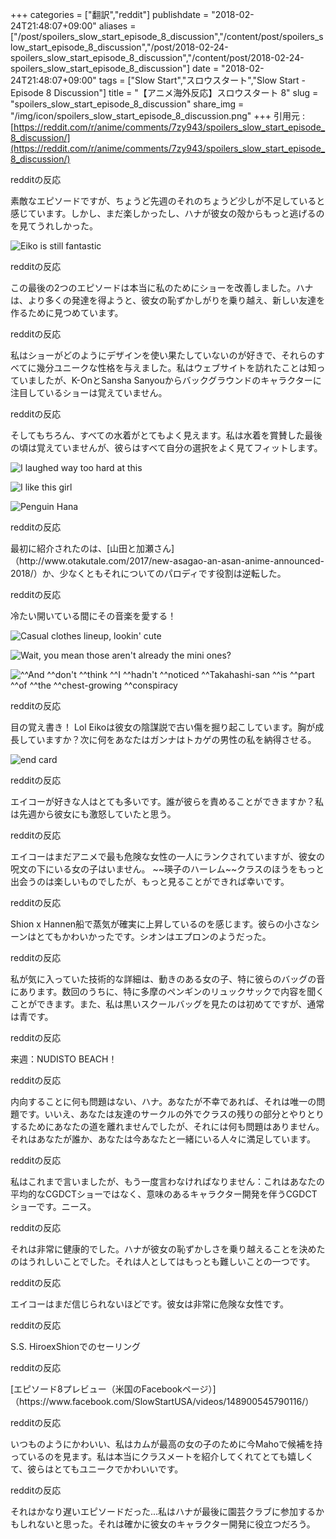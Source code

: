 +++
categories = ["翻訳","reddit"]
publishdate = "2018-02-24T21:48:07+09:00"
aliases = ["/post/spoilers_slow_start_episode_8_discussion","/content/post/spoilers_slow_start_episode_8_discussion","/post/2018-02-24-spoilers_slow_start_episode_8_discussion","/content/post/2018-02-24-spoilers_slow_start_episode_8_discussion"]
date = "2018-02-24T21:48:07+09:00"
tags = ["Slow Start","スロウスタート","Slow Start - Episode 8 Discussion"]
title = "【アニメ海外反応】スロウスタート 8"
slug = "spoilers_slow_start_episode_8_discussion"
share_img = "/img/icon/spoilers_slow_start_episode_8_discussion.png"
+++
引用元 : [https://reddit.com/r/anime/comments/7zy943/spoilers_slow_start_episode_8_discussion/](https://reddit.com/r/anime/comments/7zy943/spoilers_slow_start_episode_8_discussion/)

<p><span class="reddit-comment">redditの反応</span></p>素敵なエピソードですが、ちょうど先週のそれのちょうど少しが不足していると感じています。しかし、まだ楽しかったし、ハナが彼女の殻からもっと逃げるのを見てうれしかった。

![Eiko is still fantastic](https://i.imgur.com/VsnbzLF.png)

<p><span class="reddit-comment">redditの反応</span></p>この最後の2つのエピソードは本当に私のためにショーを改善しました。ハナは、より多くの発達を得ようと、彼女の恥ずかしがりを乗り越え、新しい友達を作るために見つめています。

<p><span class="reddit-comment">redditの反応</span></p>私はショーがどのようにデザインを使い果たしていないのが好きで、それらのすべてに幾分ユニークな性格を与えました。私はウェブサイトを訪れたことは知っていましたが、K-OnとSansha Sanyouからバックグラウンドのキャラクターに注目しているショーは覚えていません。

<p><span class="reddit-comment">redditの反応</span></p>そしてもちろん、すべての水着がとてもよく見えます。私は水着を賞賛した最後の頃は覚えていませんが、彼らはすべて自分の選択をよく見てフィットします。

![I laughed way too hard at this](https://i.imgur.com/0lt5gsg.jpg)

![I like this girl](https://i.imgur.com/b3oa80n.jpg)

![Penguin Hana](https://i.imgur.com/JNx2fFF.jpg)

<p><span class="reddit-comment">redditの反応</span></p>最初に紹介されたのは、[山田と加瀬さん]（http://www.otakutale.com/2017/new-asagao-an-asan-anime-announced-2018/）か、少なくともそれについてのパロディです役割は逆転した。

<p><span class="reddit-comment">redditの反応</span></p>冷たい開いている間にその音楽を愛する！

![Casual clothes lineup, lookin' cute](https://i.imgur.com/CB6lezS.png)

![Wait, you mean those aren't already the mini ones?](https://i.imgur.com/aOnrPKx.jpg)

![^^And ^^don't ^^think ^^I ^^hadn't ^^noticed ^^Takahashi-san ^^is ^^part ^^of ^^the ^^chest-growing ^^conspiracy](https://i.imgur.com/7xmLCwM.png)

<p><span class="reddit-comment">redditの反応</span></p>目の覚え書き！ Lol Eikoは彼女の陰謀説で古い傷を掘り起こしています。胸が成長していますか？次に何をあなたはガンナはトカゲの男性の私を納得させる。

![end card](https://i.imgur.com/idlQ82u.jpg)

<p><span class="reddit-comment">redditの反応</span></p>エイコーが好きな人はとても多いです。誰が彼らを責めることができますか？私は先週から彼女にも激怒していたと思う。

<p><span class="reddit-comment">redditの反応</span></p>エイコーはまだアニメで最も危険な女性の一人にランクされていますが、彼女の呪文の下にいる女の子はいません。 ~~瑛子のハーレム~~クラスのほうをもっと出会うのは楽しいものでしたが、もっと見ることができれば幸いです。

<p><span class="reddit-comment">redditの反応</span></p>Shion x Hannen船で蒸気が確実に上昇しているのを感じます。彼らの小さなシーンはとてもかわいかったです。シオンはエプロンのようだった。

<p><span class="reddit-comment">redditの反応</span></p>私が気に入っていた技術的な詳細は、動きのある女の子、特に彼らのバッグの音にあります。数回のうちに、特に多摩のペンギンのリュックサックで内容を聞くことができます。また、私は黒いスクールバッグを見たのは初めてですが、通常は青です。

<p><span class="reddit-comment">redditの反応</span></p>来週：NUDISTO BEACH！

<p><span class="reddit-comment">redditの反応</span></p>内向することに何も問題はない、ハナ。あなたが不幸であれば、それは唯一の問題です。いいえ、あなたは友達のサークルの外でクラスの残りの部分とやりとりするためにあなたの道を離れませんでしたが、それには何も問題はありません。それはあなたが誰か、あなたは今あなたと一緒にいる人々に満足しています。

<p><span class="reddit-comment">redditの反応</span></p>私はこれまで言いましたが、もう一度言わなければなりません：これはあなたの平均的なCGDCTショーではなく、意味のあるキャラクター開発を伴うCGDCTショーです。ニース。

<p><span class="reddit-comment">redditの反応</span></p>それは非常に健康的でした。ハナが彼女の恥ずかしさを乗り越えることを決めたのはうれしいことでした。それは人としてはもっとも難しいことの一つです。

<p><span class="reddit-comment">redditの反応</span></p>エイコーはまだ信じられないほどです。彼女は非常に危険な女性です。

<p><span class="reddit-comment">redditの反応</span></p>S.S. HiroexShionでのセーリング

<p><span class="reddit-comment">redditの反応</span></p>[エピソード8プレビュー（米国のFacebookページ）]（https://www.facebook.com/SlowStartUSA/videos/148900545790116/）

<p><span class="reddit-comment">redditの反応</span></p>いつものようにかわいい、私はカムが最高の女の子のために今Mahoで候補を持っているのを見ます。私は本当にクラスメートを紹介してくれてとても嬉しくて、彼らはとてもユニークでかわいいです。

<p><span class="reddit-comment">redditの反応</span></p>それはかなり遅いエピソードだった...私はハナが最後に園芸クラブに参加するかもしれないと思った。それは確かに彼女のキャラクター開発に役立つだろう。
